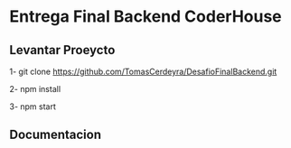 # Entrega Final Backend CoderHouse

## Levantar Proeycto

1- git clone https://github.com/TomasCerdeyra/DesafioFinalBackend.git

2- npm install

3- npm start

## Documentacion

